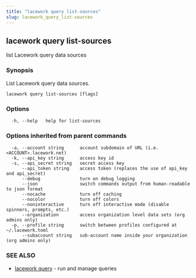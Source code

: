 ```yaml
---
title: "lacework query list-sources"
slug: lacework_query_list-sources
---
```


## lacework query list-sources

list Lacework query data sources

### Synopsis

List Lacework query data sources.

```
lacework query list-sources [flags]
```

### Options

```
  -h, --help   help for list-sources
```

### Options inherited from parent commands

```
  -a, --account string      account subdomain of URL (i.e. <ACCOUNT>.lacework.net)
  -k, --api_key string      access key id
  -s, --api_secret string   secret access key
      --api_token string    access token (replaces the use of api_key and api_secret)
      --debug               turn on debug logging
      --json                switch commands output from human-readable to json format
      --nocache             turn off caching
      --nocolor             turn off colors
      --noninteractive      turn off interactive mode (disable spinners, prompts, etc.)
      --organization        access organization level data sets (org admins only)
  -p, --profile string      switch between profiles configured at ~/.lacework.toml
      --subaccount string   sub-account name inside your organization (org admins only)
```

### SEE ALSO

* [lacework query](/cli/commands/lacework_query/)	 - run and manage queries

